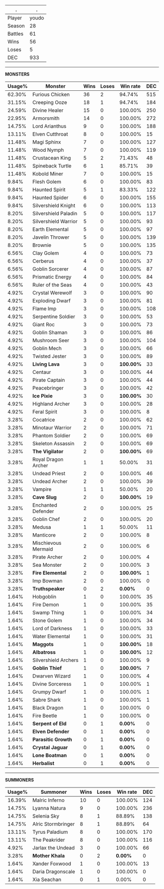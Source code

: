 .|.
|-|-
Player|youdo
Season|28
Battles|61
Wins|56
Loses|5
DEC|933

---
**MONSTERS**

Usage%|Monster|Wins|Loses|Win rate|DEC|
-|-|-|-|-|-|
62.30%|Furious Chicken|36|2|94.74%|515|
31.15%|Creeping Ooze|18|1|94.74%|184|
24.59%|Divine Healer|15|0|100.00%|250|
22.95%|Armorsmith|14|0|100.00%|272|
14.75%|Lord Arianthus|9|0|100.00%|188|
13.11%|Elven Cutthroat|8|0|100.00%|15|
11.48%|Magi Sphinx|7|0|100.00%|127|
11.48%|Wood Nymph|7|0|100.00%|119|
11.48%|Crustacean King|5|2|71.43%|48|
11.48%|Spineback Turtle|6|1|85.71%|39|
11.48%|Kobold Miner|7|0|100.00%|15|
9.84%|Flesh Golem|6|0|100.00%|83|
9.84%|Haunted Spirit|5|1|83.33%|122|
9.84%|Haunted Spider|6|0|100.00%|155|
9.84%|Silvershield Knight|6|0|100.00%|113|
8.20%|Silvershield Paladin|5|0|100.00%|117|
8.20%|Silvershield Warrior|5|0|100.00%|93|
8.20%|Earth Elemental|5|0|100.00%|97|
8.20%|Javelin Thrower|5|0|100.00%|139|
8.20%|Brownie|5|0|100.00%|135|
6.56%|Clay Golem|4|0|100.00%|73|
6.56%|Cerberus|4|0|100.00%|37|
6.56%|Goblin Sorcerer|4|0|100.00%|87|
6.56%|Prismatic Energy|4|0|100.00%|84|
6.56%|Ruler of the Seas|4|0|100.00%|43|
4.92%|Crystal Werewolf|3|0|100.00%|90|
4.92%|Exploding Dwarf|3|0|100.00%|81|
4.92%|Flame Imp|3|0|100.00%|108|
4.92%|Serpentine Soldier|3|0|100.00%|53|
4.92%|Giant Roc|3|0|100.00%|73|
4.92%|Goblin Shaman|3|0|100.00%|86|
4.92%|Mushroom Seer|3|0|100.00%|104|
4.92%|Goblin Mech|3|0|100.00%|66|
4.92%|Twisted Jester|3|0|100.00%|89|
4.92%|**Living Lava**|3|0|**100.00%**|33|
4.92%|Centaur|3|0|100.00%|44|
4.92%|Pirate Captain|3|0|100.00%|44|
4.92%|Peacebringer|3|0|100.00%|42|
4.92%|**Ice Pixie**|3|0|**100.00%**|30|
4.92%|Highland Archer|3|0|100.00%|28|
4.92%|Feral Spirit|3|0|100.00%|8|
3.28%|Cocatrice|2|0|100.00%|62|
3.28%|Minotaur Warrior|2|0|100.00%|71|
3.28%|Phantom Soldier|2|0|100.00%|69|
3.28%|Skeleton Assassin|2|0|100.00%|69|
3.28%|**The Vigilator**|2|0|**100.00%**|69|
3.28%|Royal Dragon Archer|1|1|50.00%|31|
3.28%|Undead Priest|2|0|100.00%|46|
3.28%|Undead Archer|2|0|100.00%|39|
3.28%|Vampire|1|1|50.00%|20|
3.28%|**Cave Slug**|2|0|**100.00%**|19|
3.28%|Enchanted Defender|2|0|100.00%|25|
3.28%|Goblin Chef|2|0|100.00%|20|
3.28%|Medusa|1|1|50.00%|11|
3.28%|Manticore|2|0|100.00%|8|
3.28%|Mischievous Mermaid|2|0|100.00%|6|
3.28%|Pirate Archer|2|0|100.00%|4|
3.28%|Sea Monster|2|0|100.00%|3|
3.28%|**Fire Elemental**|2|0|**100.00%**|1|
3.28%|Imp Bowman|2|0|100.00%|0|
3.28%|**Truthspeaker**|0|2|**0.00%**|0|
1.64%|Hobgoblin|1|0|100.00%|35|
1.64%|Fire Demon|1|0|100.00%|35|
1.64%|Swamp Thing|1|0|100.00%|34|
1.64%|Stone Golem|1|0|100.00%|34|
1.64%|Lord of Darkness|1|0|100.00%|33|
1.64%|Water Elemental|1|0|100.00%|31|
1.64%|**Maggots**|1|0|**100.00%**|18|
1.64%|**Albatross**|1|0|**100.00%**|12|
1.64%|Silvershield Archers|1|0|100.00%|9|
1.64%|**Goblin Thief**|1|0|**100.00%**|7|
1.64%|Dwarven Wizard|1|0|100.00%|4|
1.64%|Divine Sorceress|1|0|100.00%|1|
1.64%|Grumpy Dwarf|1|0|100.00%|1|
1.64%|Sabre Shark|1|0|100.00%|1|
1.64%|Black Dragon|1|0|100.00%|0|
1.64%|Fire Beetle|1|0|100.00%|0|
1.64%|**Serpent of Eld**|0|1|**0.00%**|0|
1.64%|**Elven Defender**|0|1|**0.00%**|0|
1.64%|**Parasitic Growth**|0|1|**0.00%**|0|
1.64%|**Crystal Jaguar**|0|1|**0.00%**|0|
1.64%|**Lone Boatman**|0|1|**0.00%**|0|
1.64%|**Herbalist**|0|1|**0.00%**|0|

---
**SUMMONERS**

Usage%|Summoner|Wins|Loses|Win rate|DEC|
-|-|-|-|-|-|
16.39%|Malric Inferno|10|0|100.00%|124|
14.75%|Lyanna Natura|9|0|100.00%|236|
14.75%|Selenia Sky|8|1|88.89%|138|
14.75%|Alric Stormbringer|8|1|88.89%|64|
13.11%|Tyrus Paladium|8|0|100.00%|170|
13.11%|The Peakrider|8|0|100.00%|116|
4.92%|Jarlax the Undead|3|0|100.00%|66|
3.28%|**Mother Khala**|0|2|**0.00%**|0|
1.64%|Xander Foxwood|1|0|100.00%|13|
1.64%|Daria Dragonscale|1|0|100.00%|0|
1.64%|Xia Seachan|0|1|0.00%|0|
